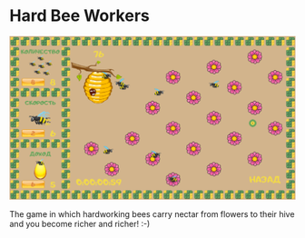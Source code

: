 # Hard Bee Workers

![alt text](screens/screen_game.png "Сцена процесса игры")

The game in which hardworking bees carry nectar from flowers to their hive and you become richer and richer! :-)
